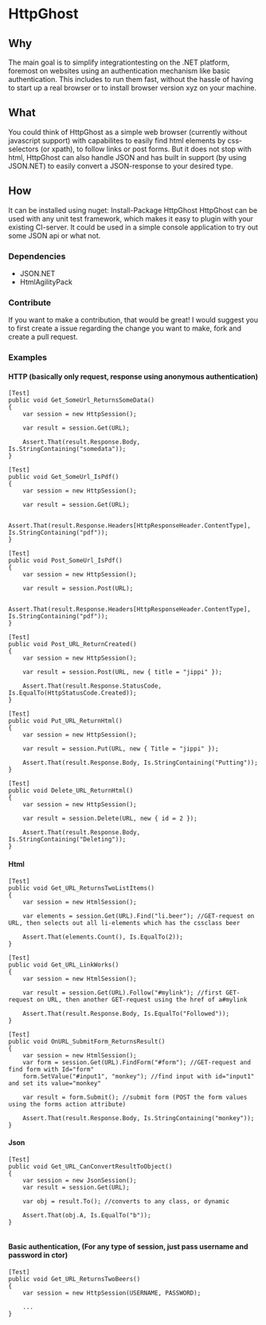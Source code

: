 # HttpGhost

## Why
The main goal is to simplify integrationtesting on the .NET platform, foremost on websites using 
an authentication mechanism like basic authentication. This includes to run them fast, without the hassle
of having to start up a real browser or to install browser version xyz on your machine.

## What
You could think of HttpGhost as a simple web browser (currently without javascript support) with capabilites
to easily find html elements by css-selectors (or xpath), to follow links or post forms. But it does not stop with html,
HttpGhost can also handle JSON and has built in support (by using JSON.NET) to easily convert a JSON-response to 
your desired type.

## How
It can be installed using nuget: Install-Package HttpGhost
HttpGhost can be used with any unit test framework, which makes it easy to plugin with your existing CI-server. 
It could be used in a simple console application to try out some JSON api or what not.

### Dependencies
* JSON.NET
* HtmlAgilityPack

### Contribute
If you want to make a contribution, that would be great! I would suggest you to first create a issue regarding the
change you want to make, fork and create a pull request.

### Examples

#### HTTP (basically only request, response using anonymous authentication)

<pre><code>[Test]
public void Get_SomeUrl_ReturnsSomeData()
{
	var session = new HttpSession();

	var result = session.Get(URL);

	Assert.That(result.Response.Body, Is.StringContaining("somedata"));
}

[Test]
public void Get_SomeUrl_IsPdf()
{
	var session = new HttpSession();

	var result = session.Get(URL);

	Assert.That(result.Response.Headers[HttpResponseHeader.ContentType], Is.StringContaining("pdf"));
}

[Test]
public void Post_SomeUrl_IsPdf()
{
	var session = new HttpSession();

	var result = session.Post(URL);

	Assert.That(result.Response.Headers[HttpResponseHeader.ContentType], Is.StringContaining("pdf"));
}

[Test]
public void Post_URL_ReturnCreated()
{
	var session = new HttpSession();
	
	var result = session.Post(URL, new { title = "jippi" });
	
	Assert.That(result.Response.StatusCode, Is.EqualTo(HttpStatusCode.Created));
}

[Test]
public void Put_URL_ReturnHtml()
{
	var session = new HttpSession();
	
	var result = session.Put(URL, new { Title = "jippi" });

	Assert.That(result.Response.Body, Is.StringContaining("Putting"));
}

[Test]
public void Delete_URL_ReturnHtml()
{
	var session = new HttpSession();
	
	var result = session.Delete(URL, new { id = 2 });

	Assert.That(result.Response.Body, Is.StringContaining("Deleting"));
}</code></pre>

#### Html

<pre><code>[Test]
public void Get_URL_ReturnsTwoListItems()
{
	var session = new HtmlSession();

	var elements = session.Get(URL).Find("li.beer"); //GET-request on URL, then selects out all li-elements which has the cssclass beer

	Assert.That(elements.Count(), Is.EqualTo(2));
}

[Test]
public void Get_URL_LinkWorks()
{
	var session = new HtmlSession();
	
	var result = session.Get(URL).Follow("#mylink"); //first GET-request on URL, then another GET-request using the href of a#mylink
	
	Assert.That(result.Response.Body, Is.EqualTo("Followed"));
}

[Test]
public void OnURL_SubmitForm_ReturnsResult()
{	
	var session = new HtmlSession();
	var form = session.Get(URL).FindForm("#form"); //GET-request and find form with Id="form"	
	form.SetValue("#input1", "monkey"); //find input with id="input1" and set its value="monkey"
	
	var result = form.Submit(); //submit form (POST the form values using the forms action attribute)
	
	Assert.That(result.Response.Body, Is.StringContaining("monkey"));
}</code></pre>

#### Json
<pre><code>[Test]
public void Get_URL_CanConvertResultToObject()
{
	var session = new JsonSession();
	var result = session.Get(URL);

	var obj = result.To<TestClass>(); //converts to any class, or dynamic

	Assert.That(obj.A, Is.EqualTo("b"));
}

</code></pre>

#### Basic authentication, (For any type of session, just pass username and password in ctor)
	
<pre><code>[Test]
public void Get_URL_ReturnsTwoBeers()
{
	var session = new HttpSession(USERNAME, PASSWORD);

	...
}
</code></pre>
